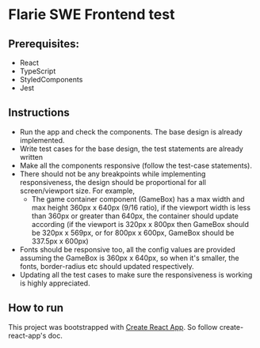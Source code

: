 # Flarie SWE Frontend test

## Prerequisites:

- React
- TypeScript
- StyledComponents
- Jest

## Instructions

- Run the app and check the components. The base design is already implemented.
- Write test cases for the base design, the test statements are already written
- Make all the components responsive (follow the test-case statements).
- There should not be any breakpoints while implementing responsiveness, the design should be proportional for all screen/viewport size. For example,
  - The game container component (GameBox) has a max width and max height 360px x 640px (9/16 ratio), if the viewport width is less than 360px or greater than 640px, the container should update according (if the viewport is 320px x 800px then GameBox should be 320px x 569px, or for 800px x 600px, GameBox should be 337.5px x 600px)
- Fonts should be responsive too, all the config values are provided assuming the GameBox is 360px x 640px, so when it's smaller, the fonts, border-radius etc should updated respectively.
- Updating all the test cases to make sure the responsiveness is working is highly appreciated.

## How to run

This project was bootstrapped with [Create React App](https://github.com/facebook/create-react-app). So follow create-react-app's doc.
